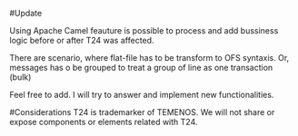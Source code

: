 #Update

Using Apache Camel feauture is possible to process and add bussiness logic before or after T24 was affected. 

There are scenario, where flat-file has to be transform to OFS syntaxis. Or, messages has o be grouped to treat a group of line as one transaction (bulk)

Feel free to add. I will try to answer and implement new functionalities.

#Considerations
T24 is trademarker of TEMENOS. We will not share or expose components or elements related with T24.

